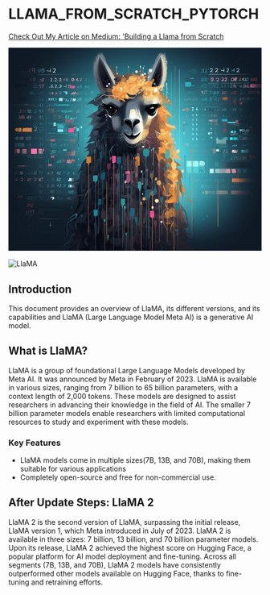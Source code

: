 # LLAMA_FROM_SCRATCH_PYTORCH
[Check Out My Article on Medium: 'Building a Llama from Scratch](https://medium.com/@raniahossam/llama-from-scratch-00c1844ed4d9)

![LLAMA Image](https://github.com/rania-hossam/LLAMA_FROM_SCRATCH_PYTORCH/raw/master/images/photo_6048509869687946819_x.jpg)

![LlaMA]([image1.jpg](https://github.com/rania-hossam/LLAMA_FROM_SCRATCH_PYTORCH/blob/master/images/photo_6048509869687946820_x.jpg))

## Introduction

 This document provides an overview of LlaMA, its different versions, and its capabilities and LlaMA (Large Language Model Meta AI) is a generative AI model.

## What is LlaMA?

LlaMA is a group of foundational Large Language Models developed by Meta AI. It was announced by Meta in February of 2023. LlaMA is available in various sizes, ranging from 7 billion to 65 billion parameters, with a context length of 2,000 tokens. These models are designed to assist researchers in advancing their knowledge in the field of AI. The smaller 7 billion parameter models enable researchers with limited computational resources to study and experiment with these models.

### Key Features

- LlaMA models come in multiple sizes(7B, 13B, and 70B), making them suitable for various applications
- Completely open-source and free for non-commercial use.

## After Update Steps: LlaMA 2

LlaMA 2 is the second version of LlaMA, surpassing the initial release, LlaMA version 1, which Meta introduced in July of 2023. LlaMA 2 is available in three sizes: 7 billion, 13 billion, and 70 billion parameter models. Upon its release, LlaMA 2 achieved the highest score on Hugging Face, a popular platform for AI model deployment and fine-tuning. Across all segments (7B, 13B, and 70B), LlaMA 2 models have consistently outperformed other models available on Hugging Face, thanks to fine-tuning and retraining efforts.



